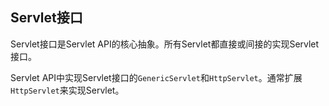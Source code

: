## Servlet接口
Servlet接口是Servlet API的核心抽象。所有Servlet都直接或间接的实现Servlet接口。

Servlet API中实现Servlet接口的`GenericServlet`和`HttpServlet`。通常扩展`HttpServlet`来实现Servlet。